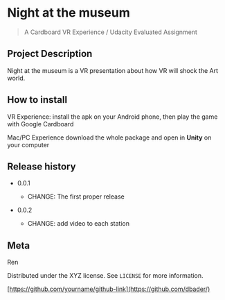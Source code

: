 # Night at the museum
> A Cardboard VR Experience / Udacity Evaluated Assignment


## Project Description

Night at the museum is a VR presentation about how VR will shock the Art world.


## How to install


VR Experience: 
install the apk on your Android phone, then play the game with Google Cardboard

Mac/PC Experience 
download the whole package and open in **Unity** on your computer  





## Release history
* 0.0.1
    * CHANGE: The first proper release

* 0.0.2
    * CHANGE: add video to each station


## Meta

Ren

Distributed under the XYZ license. See ``LICENSE`` for more information.

[https://github.com/yourname/github-link](https://github.com/dbader/)
